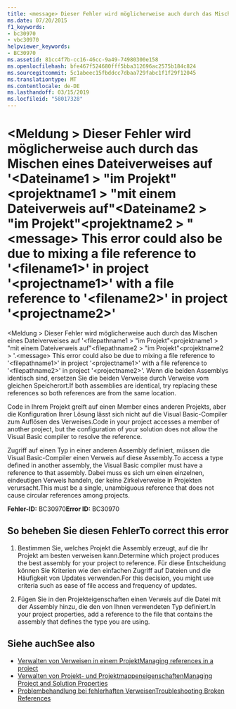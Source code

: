 ```yaml
---
title: <message> Dieser Fehler wird möglicherweise auch durch das Mischen eines Dateiverweises auf '<filename1>"in Projekt"<projectname1>"mit einem Dateiverweis auf"<filename2>"in Projekt"<projectname2>"
ms.date: 07/20/2015
f1_keywords:
- bc30970
- vbc30970
helpviewer_keywords:
- BC30970
ms.assetid: 81cc4f7b-cc16-46cc-9a49-74980300e158
ms.openlocfilehash: bfe467f524680fff5bba312696ac2575b184c824
ms.sourcegitcommit: 5c1abeec15fbddcc7dbaa729fabc1f1f29f12045
ms.translationtype: MT
ms.contentlocale: de-DE
ms.lasthandoff: 03/15/2019
ms.locfileid: "58017328"
---
```

# <a name="message-this-error-could-also-be-due-to-mixing-a-file-reference-to-filename1-in-project-projectname1-with-a-file-reference-to-filename2-in-project-projectname2"></a><span data-ttu-id="5cce8-102">\<Meldung > Dieser Fehler wird möglicherweise auch durch das Mischen eines Dateiverweises auf '\<Dateiname1 > "im Projekt"\<projektname1 > "mit einem Dateiverweis auf"\<Dateiname2 > "im Projekt"\<projektname2 > "</span><span class="sxs-lookup"><span data-stu-id="5cce8-102">\<message> This error could also be due to mixing a file reference to '\<filename1>' in project '\<projectname1>' with a file reference to '\<filename2>' in project '\<projectname2>'</span></span>
<span data-ttu-id="5cce8-103">\<Meldung > Dieser Fehler wird möglicherweise auch durch das Mischen eines Dateiverweises auf '\<filepathname1 > "im Projekt"\<projektname1 > "mit einem Dateiverweis auf"\<filepathname2 > "im Projekt"\<projektname2 > '.</span><span class="sxs-lookup"><span data-stu-id="5cce8-103">\<message> This error could also be due to mixing a file reference to '\<filepathname1>' in project '\<projectname1>' with a file reference to '\<filepathname2>' in project '\<projectname2>'.</span></span>  <span data-ttu-id="5cce8-104">Wenn die beiden Assemblys identisch sind, ersetzen Sie die beiden Verweise durch Verweise vom gleichen Speicherort.</span><span class="sxs-lookup"><span data-stu-id="5cce8-104">If both assemblies are identical, try replacing these references so both references are from the same location.</span></span>  
  
 <span data-ttu-id="5cce8-105">Code in Ihrem Projekt greift auf einen Member eines anderen Projekts, aber die Konfiguration Ihrer Lösung lässt sich nicht auf die Visual Basic-Compiler zum Auflösen des Verweises.</span><span class="sxs-lookup"><span data-stu-id="5cce8-105">Code in your project accesses a member of another project, but the configuration of your solution does not allow the Visual Basic compiler to resolve the reference.</span></span>  
  
 <span data-ttu-id="5cce8-106">Zugriff auf einen Typ in einer anderen Assembly definiert, müssen die Visual Basic-Compiler einen Verweis auf diese Assembly.</span><span class="sxs-lookup"><span data-stu-id="5cce8-106">To access a type defined in another assembly, the Visual Basic compiler must have a reference to that assembly.</span></span> <span data-ttu-id="5cce8-107">Dabei muss es sich um einen einzelnen, eindeutigen Verweis handeln, der keine Zirkelverweise in Projekten verursacht.</span><span class="sxs-lookup"><span data-stu-id="5cce8-107">This must be a single, unambiguous reference that does not cause circular references among projects.</span></span>  
  
 <span data-ttu-id="5cce8-108">**Fehler-ID:** BC30970</span><span class="sxs-lookup"><span data-stu-id="5cce8-108">**Error ID:** BC30970</span></span>  
  
## <a name="to-correct-this-error"></a><span data-ttu-id="5cce8-109">So beheben Sie diesen Fehler</span><span class="sxs-lookup"><span data-stu-id="5cce8-109">To correct this error</span></span>  
  
1.  <span data-ttu-id="5cce8-110">Bestimmen Sie, welches Projekt die Assembly erzeugt, auf die Ihr Projekt am besten verweisen kann.</span><span class="sxs-lookup"><span data-stu-id="5cce8-110">Determine which project produces the best assembly for your project to reference.</span></span> <span data-ttu-id="5cce8-111">Für diese Entscheidung können Sie Kriterien wie den einfachen Zugriff auf Dateien und die Häufigkeit von Updates verwenden.</span><span class="sxs-lookup"><span data-stu-id="5cce8-111">For this decision, you might use criteria such as ease of file access and frequency of updates.</span></span>  
  
2.  <span data-ttu-id="5cce8-112">Fügen Sie in den Projekteigenschaften einen Verweis auf die Datei mit der Assembly hinzu, die den von Ihnen verwendeten Typ definiert.</span><span class="sxs-lookup"><span data-stu-id="5cce8-112">In your project properties, add a reference to the file that contains the assembly that defines the type you are using.</span></span>  
  
## <a name="see-also"></a><span data-ttu-id="5cce8-113">Siehe auch</span><span class="sxs-lookup"><span data-stu-id="5cce8-113">See also</span></span>

- [<span data-ttu-id="5cce8-114">Verwalten von Verweisen in einem Projekt</span><span class="sxs-lookup"><span data-stu-id="5cce8-114">Managing references in a project</span></span>](/visualstudio/ide/managing-references-in-a-project)
- [<span data-ttu-id="5cce8-115">Verwalten von Projekt- und Projektmappeneigenschaften</span><span class="sxs-lookup"><span data-stu-id="5cce8-115">Managing Project and Solution Properties</span></span>](/visualstudio/ide/managing-project-and-solution-properties)
- [<span data-ttu-id="5cce8-116">Problembehandlung bei fehlerhaften Verweisen</span><span class="sxs-lookup"><span data-stu-id="5cce8-116">Troubleshooting Broken References</span></span>](/visualstudio/ide/troubleshooting-broken-references)
